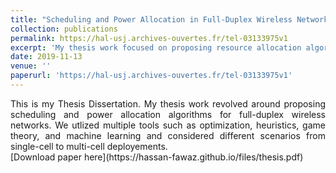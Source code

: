 ```yaml
---
title: "Scheduling and Power Allocation in Full-Duplex Wireless Networks"
collection: publications
permalink: https://hal-usj.archives-ouvertes.fr/tel-03133975v1
excerpt: 'My thesis work focused on proposing resource allocation algorithms for full-duplex wireless networks.'
date: 2019-11-13
venue: ''
paperurl: 'https://hal-usj.archives-ouvertes.fr/tel-03133975v1'
---
```

<div style="text-align: justify;">
This is my Thesis Dissertation. My thesis work revolved around proposing scheduling and power allocation algorithms for full-duplex wireless networks. We utlized multiple tools such as optimization, heuristics, game theory, and machine learning and considered different scenarios from single-cell to multi-cell deployements.
</div>
[Download paper here](https://hassan-fawaz.github.io/files/thesis.pdf)

